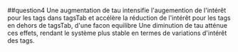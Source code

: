 ##question4
Une augmentation de tau intensifie l'augemention de l'intérêt pour les tags dans tagsTab et accélère la réduction de l'intérêt pour les tags en dehors de tagsTab, d'une facon equilibre
Une diminution de tau atténue ces effets, rendant le système plus stable en termes de variations d'intérêt des tags.
